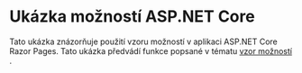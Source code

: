 # <a name="aspnet-core-options-sample"></a>Ukázka možností ASP.NET Core

Tato ukázka znázorňuje použití vzoru možností v aplikaci ASP.NET Core Razor Pages. Tato ukázka předvádí funkce popsané v tématu [vzor možností](https://docs.microsoft.com/aspnet/core/fundamentals/configuration/options) .
